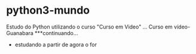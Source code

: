 # python3-mundo

Estudo do Python utilizando o curso "Curso em Video" ...
Curso em vídeo- Guanabara
***continuando...
 * estudando a partir de agora o for 
